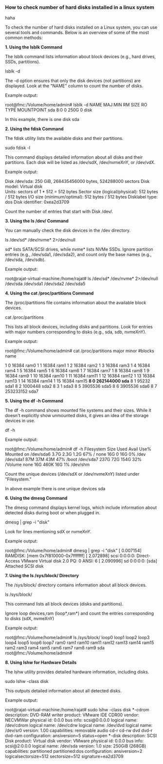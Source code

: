 ### How to check number of hard disks installed in a linux system
haha

To check the number of hard disks installed on a Linux system, you can use several tools and commands. Below is an overview of some of the most common methods:

**1. Using the lsblk Command**

The lsblk command lists information about block devices (e.g., hard drives, SSDs, partitions).

lsblk -d


The -d option ensures that only the disk devices (not partitions) are displayed.
Look at the "NAME" column to count the number of disks.

Example output:

root@fmc:/Volume/home/admin# lsblk -d
NAME MAJ:MIN RM  SIZE RO TYPE MOUNTPOINT
sda    8:0    0  250G  0 disk 

In this example, there is one disk sda

**2. Using the fdisk Command**

The fdisk utility lists the available disks and their partitions.

sudo fdisk -l

This command displays detailed information about all disks and their partitions.
Each disk will be listed as /dev/sdX, /dev/nvmeXnY, or /dev/vdX.

Example output:

Disk /dev/sda: 250 GiB, 268435456000 bytes, 524288000 sectors
Disk model: Virtual disk    
Units: sectors of 1 * 512 = 512 bytes
Sector size (logical/physical): 512 bytes / 512 bytes
I/O size (minimum/optimal): 512 bytes / 512 bytes
Disklabel type: dos
Disk identifier: 0xea2d3709

Count the number of entries that start with Disk /dev/.

**3. Using the ls /dev/ Command**

You can manually check the disk devices in the /dev directory.

ls /dev/sd* /dev/nvme* 2>/dev/null

sd* lists SATA/SCSI drives, while nvme* lists NVMe SSDs.
Ignore partition entries (e.g., /dev/sda1, /dev/sda2), and count only the base names (e.g., /dev/sda, /dev/sdb).

Example output:

root@rajat-virtual-machine:/home/rajat# ls /dev/sd* /dev/nvme* 2>/dev/null
 /dev/sda   /dev/sda1   /dev/sda2   /dev/sda5


**4. Using the cat /proc/partitions Command**

The /proc/partitions file contains information about the available block devices.

cat /proc/partitions

This lists all block devices, including disks and partitions.
Look for entries with major numbers corresponding to disks (e.g., sda, sdb, nvmeXnY).

Example output:

root@fmc:/Volume/home/admin# cat /proc/partitions
major minor  #blocks  name

   1        0      16384 ram0
   1        1      16384 ram1
   1        2      16384 ram2
   1        3      16384 ram3
   1        4      16384 ram4
   1        5      16384 ram5
   1        6      16384 ram6
   1        7      16384 ram7
   1        8      16384 ram8
   1        9      16384 ram9
   1       10      16384 ram10
   1       11      16384 ram11
   1       12      16384 ram12
   1       13      16384 ram13
   1       14      16384 ram14
   1       15      16384 ram15
 **8        0  262144000 sda**
   8        1      95232 sda1
   8        2    1000448 sda2
   8        3          1 sda3
   8        5    3905536 sda5
   8        6    3905536 sda6
   8        7  253233152 sda7

**5. Using the df -h Command**

The df -h command shows mounted file systems and their sizes. While it doesn't explicitly show unmounted disks, it gives an idea of the storage devices in use.

df -h

Example output:

root@fmc:/Volume/home/admin# df -h
Filesystem      Size  Used Avail Use% Mounted on
/dev/sda6       3.7G  2.3G  1.2G  67% /
none             16G     0   16G   0% /dev
/dev/sda1        87M   37M   43M  47% /boot
/dev/sda7       237G   72G  154G  32% /Volume
none             16G  460K   16G   1% /dev/shm


Count the unique devices (/dev/sdX or /dev/nvmeXnY) listed under "Filesystem."

In above example there is one  unique devices sda

**6. Using the dmesg Command**

The dmesg command displays kernel logs, which include information about detected disks during boot or when plugged in.

dmesg | grep -i "disk"

Look for lines mentioning sdX or nvmeXnY.

Example output:

root@fmc:/Volume/home/admin# dmesg | grep -i "disk"
[    0.007154] RAMDISK: [mem 0x7f810000-0x7fffffff]
[    2.072898] scsi 0:0:0:0: Direct-Access     VMware   Virtual disk     2.0  PQ: 0 ANSI: 6
[    2.090996] sd 0:0:0:0: [sda] Attached SCSI disk


**7. Using the ls /sys/block/ Directory**

The /sys/block/ directory contains information about all block devices.

ls /sys/block/

This command lists all block devices (disks and partitions).

Ignore loop devices,ram (loop*,ram*) and count the entries corresponding to disks (sdX, nvmeXnY)

Example output:

root@fmc:/Volume/home/admin# ls /sys/block/
loop0  loop1  loop2  loop3  loop4  loop5  loop6  loop7	ram0  ram1  ram10  ram11  ram12  ram13	ram14  ram15  ram2  ram3  ram4	ram5  ram6  ram7  ram8	ram9  sda
root@fmc:/Volume/home/admin# 

**8. Using lshw for Hardware Details**

The lshw utility provides detailed hardware information, including disks.

sudo lshw -class disk

This outputs detailed information about all detected disks.

Example output:

root@rajat-virtual-machine:/home/rajat# sudo lshw -class disk
  *-cdrom                   
       description: DVD-RAM writer
       product: VMware IDE CDR00
       vendor: NECVMWar
       physical id: 0.0.0
       bus info: scsi@0:0.0.0
       logical name: /dev/cdrom
       logical name: /dev/cdrw
       logical name: /dev/dvd
       logical name: /dev/sr0
       version: 1.00
       capabilities: removable audio cd-r cd-rw dvd dvd-r dvd-ram
       configuration: ansiversion=5 status=open
  *-disk
       description: SCSI Disk
       product: Virtual disk
       vendor: VMware
       physical id: 0.0.0
       bus info: scsi@2:0.0.0
       logical name: /dev/sda
       version: 1.0
       size: 250GiB (268GB)
       capabilities: partitioned partitioned:dos
       configuration: ansiversion=2 logicalsectorsize=512 sectorsize=512 signature=ea2d3709





